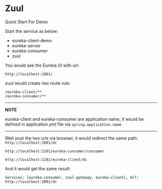 # Zuul

Quick Start For Demo

Start the service as below:

* eureka-client-demo
* eureka-server
* eureka-consumer
* zuul

You would see the Eureka UI with url:

```http request
http://localhost:1001/
```

zuul would create two route rule:
```shell script
/eureka-client/**
/eureka-consumer/**
``` 

---
**NOTE**

eureka-client and eureka-consumer are application name, it would be defined in application.yml file via `spring.application.name`. 

---

Weh post the two urls via browser, it would redirect the same path: `http://localhost:2001/dc`

```http request
http://localhost:1101/eureka-consumer/consumer

http://localhost:1101/eureka-client/dc
```

And it would get the same result:

```shell script
Services: [eureka-consumer, zuul-gateway, eureka-client], Url: http://localhost:2001/dc
```